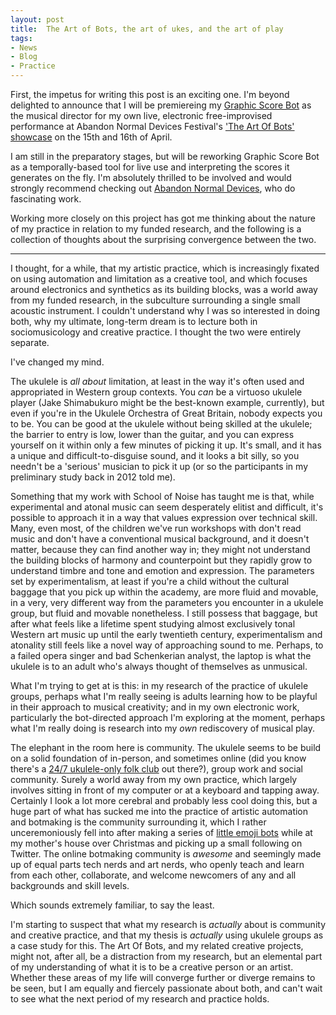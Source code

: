 ```yaml
---
layout: post
title:  The Art of Bots, the art of ukes, and the art of play
tags:
- News
- Blog
- Practice
---
```


First, the impetus for writing this post is an exciting one. I'm beyond delighted to announce that I will be premiereing my [Graphic Score Bot](https://emmawinston.me/graphicscorebot/) as the musical director for my own live, electronic free-improvised performance at Abandon Normal Devices Festival's ['The Art Of Bots' showcase](http://www.andfestival.org.uk/events/art-of-bots-showcase/) on the 15th and 16th of April. 

I am still in the preparatory stages, but will be reworking Graphic Score Bot as a temporally-based tool for live use and interpreting the scores it generates on the fly. I'm absolutely thrilled to be involved and would strongly recommend checking out [Abandon Normal Devices](http://www.andfestival.org.uk/), who do fascinating work.

Working more closely on this project has got me thinking about the nature of my practice in relation to my funded research, and the following is a collection of thoughts about the surprising convergence between the two.

* * *

I thought, for a while, that my artistic practice, which is increasingly fixated on using automation and limitation as a creative tool, and which focuses around electronics and synthetics as its building blocks, was a world away from my funded research, in the subculture surrounding a single small acoustic instrument. I couldn't understand why I was so interested in doing both, why my ultimate, long-term dream is to lecture both in sociomusicology and creative practice. I thought the two were entirely separate.

I've changed my mind.  

The ukulele is *all about* limitation, at least in the way it's often used and appropriated in Western group contexts. You *can* be a virtuoso ukulele player (Jake Shimabukuro might be the best-known example, currently), but even if you're in the Ukulele Orchestra of Great Britain, nobody expects you to be. You can be good at the ukulele without being skilled at the ukulele; the barrier to entry is low, lower than the guitar, and you can express yourself on it within only a few minutes of picking it up. It's small, and it has a unique and difficult-to-disguise sound, and it looks a bit silly, so you needn't be a 'serious' musician to pick it up (or so the participants in my preliminary study back in 2012 told me).

Something that my work with School of Noise has taught me is that, while experimental and atonal music can seem desperately elitist and difficult, it's possible to approach it in a way that values expression over technical skill. Many, even most, of the children we've run workshops with don't read music and don't have a conventional musical background, and it doesn't matter, because they can find another way in; they might not understand the building blocks of harmony and counterpoint but they rapidly grow to understand timbre and tone and emotion and expression. The parameters set by experimentalism, at least if you're a child without the cultural baggage that you pick up within the academy, are more fluid and movable, in a very, very different way from the parameters you encounter in a ukulele group, but fluid and movable nonetheless. I still possess that baggage, but after what feels like a lifetime spent studying almost exclusively tonal Western art music up until the early twentieth century, experimentalism and atonality still feels like a novel way of approaching sound to me. Perhaps, to a failed opera singer and bad Schenkerian analyst, the laptop is what the ukulele is to an adult who's always thought of themselves as unmusical.

What I'm trying to get at is this: in my research of the practice of ukulele groups, perhaps what I'm really seeing is adults learning how to be playful in their approach to musical creativity; and in my own electronic work, particularly the bot-directed approach I'm exploring at the moment, perhaps what I'm really doing is research into my *own* rediscovery of musical play. 

The elephant in the room here is community. The ukulele seems to be build on a solid foundation of in-person, and sometimes online (did you know there's a [24/7 ukulele-only folk club](http://forum.ukuleleunderground.com/forumdisplay.php?47-Seasons-of-the-Ukulele) out there?), group work and social community. Surely a world away from my own practice, which largely involves sitting in front of my computer or at a keyboard and tapping away. Certainly I look a lot more cerebral and probably less cool doing this, but a huge part of what has sucked me into the practice of artistic automation and botmaking is the community surrounding it, which I rather unceremoniously fell into after making a series of [little emoji bots](http://deerful.space) while at my mother's house over Christmas and picking up a small following on Twitter. The online botmaking community is *awesome* and seemingly made up of equal parts tech nerds and art nerds, who openly teach and learn from each other, collaborate, and welcome newcomers of any and all backgrounds and skill levels.  

Which sounds extremely familiar, to say the least. 

I'm starting to suspect that what my research is *actually* about is community and creative practice, and that my thesis is *actually* using ukulele groups as a case study for this. The Art Of Bots, and my related creative projects, might not, after all, be a distraction from my research, but an elemental part of my understanding of what it is to be a creative person or an artist. Whether these areas of my life will converge further or diverge remains to be seen, but I am equally and fiercely passionate about both, and can't wait to see what the next period of my research and practice holds. 
